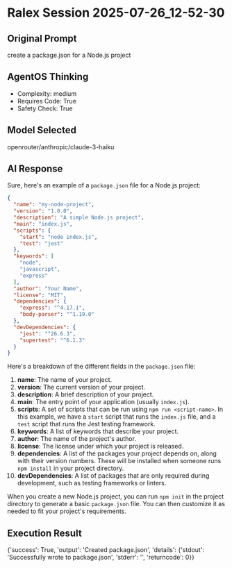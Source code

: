 # Ralex Session 2025-07-26_12-52-30

## Original Prompt
create a package.json for a Node.js project

## AgentOS Thinking
- Complexity: medium
- Requires Code: True
- Safety Check: True

## Model Selected
openrouter/anthropic/claude-3-haiku

## AI Response
Sure, here's an example of a `package.json` file for a Node.js project:

```json
{
  "name": "my-node-project",
  "version": "1.0.0",
  "description": "A simple Node.js project",
  "main": "index.js",
  "scripts": {
    "start": "node index.js",
    "test": "jest"
  },
  "keywords": [
    "node",
    "javascript",
    "express"
  ],
  "author": "Your Name",
  "license": "MIT",
  "dependencies": {
    "express": "^4.17.1",
    "body-parser": "^1.19.0"
  },
  "devDependencies": {
    "jest": "^26.6.3",
    "supertest": "^6.1.3"
  }
}
```

Here's a breakdown of the different fields in the `package.json` file:

1. **name**: The name of your project.
2. **version**: The current version of your project.
3. **description**: A brief description of your project.
4. **main**: The entry point of your application (usually `index.js`).
5. **scripts**: A set of scripts that can be run using `npm run <script-name>`. In this example, we have a `start` script that runs the `index.js` file, and a `test` script that runs the Jest testing framework.
6. **keywords**: A list of keywords that describe your project.
7. **author**: The name of the project's author.
8. **license**: The license under which your project is released.
9. **dependencies**: A list of the packages your project depends on, along with their version numbers. These will be installed when someone runs `npm install` in your project directory.
10. **devDependencies**: A list of packages that are only required during development, such as testing frameworks or linters.

When you create a new Node.js project, you can run `npm init` in the project directory to generate a basic `package.json` file. You can then customize it as needed to fit your project's requirements.

## Execution Result
{'success': True, 'output': 'Created package.json', 'details': {'stdout': 'Successfully wrote to package.json', 'stderr': '', 'returncode': 0}}
